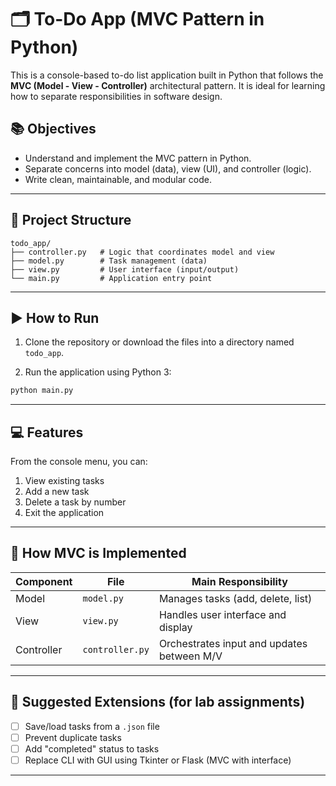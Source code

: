 
# 🗂️ To-Do App (MVC Pattern in Python)

This is a console-based to-do list application built in Python that follows the **MVC (Model - View - Controller)** architectural pattern. It is ideal for learning how to separate responsibilities in software design.

## 📚 Objectives

- Understand and implement the MVC pattern in Python.
- Separate concerns into model (data), view (UI), and controller (logic).
- Write clean, maintainable, and modular code.

---

## 📁 Project Structure

```
todo_app/
├── controller.py   # Logic that coordinates model and view
├── model.py        # Task management (data)
├── view.py         # User interface (input/output)
└── main.py         # Application entry point
```

---

## ▶️ How to Run

1. Clone the repository or download the files into a directory named `todo_app`.

2. Run the application using Python 3:

```bash
python main.py
```

---

## 💻 Features

From the console menu, you can:

1. View existing tasks  
2. Add a new task  
3. Delete a task by number  
4. Exit the application

---

## 🧠 How MVC is Implemented

| Component   | File           | Main Responsibility                          |
|------------|----------------|-----------------------------------------------|
| Model      | `model.py`     | Manages tasks (add, delete, list)             |
| View       | `view.py`      | Handles user interface and display            |
| Controller | `controller.py`| Orchestrates input and updates between M/V    |

---

## 🧩 Suggested Extensions (for lab assignments)

- [ ] Save/load tasks from a `.json` file
- [ ] Prevent duplicate tasks
- [ ] Add "completed" status to tasks
- [ ] Replace CLI with GUI using Tkinter or Flask (MVC with interface)

---



